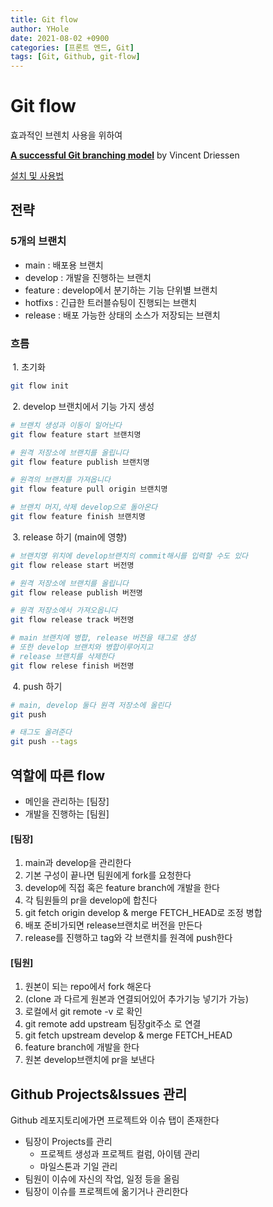 ```yaml
---
title: Git flow
author: YHole
date: 2021-08-02 +0900
categories: [프론트 엔드, Git]
tags: [Git, Github, git-flow]
---
```


# Git flow

효과적인 브렌치 사용을 위하여  

**[A successful Git branching model](https://nvie.com/posts/a-successful-git-branching-model/)** by Vincent Driessen

[설치 및 사용법](https://danielkummer.github.io/git-flow-cheatsheet/index.ko_KR.html)

## 전략

### 5개의 브랜치

- main : 배포용 브랜치
- develop : 개발을 진행하는 브랜치
- feature : develop에서 분기하는 기능 단위별 브랜치
- hotfixs : 긴급한 트러블슈팅이 진행되는 브랜치
- release : 배포 가능한 상태의 소스가 저장되는 브랜치

### 흐름

 1. 초기화

```bash
git flow init
```

 2. develop 브랜치에서 기능 가지 생성

```bash
# 브랜치 생성과 이동이 일어난다
git flow feature start 브랜치명

# 원격 저장소에 브랜치를 올립니다
git flow feature publish 브랜치명

# 원격의 브랜치를 가져옵니다
git flow feature pull origin 브랜치명

# 브랜치 머지,삭제 develop으로 돌아온다
git flow feature finish 브랜치명
```

 3. release 하기 (main에 영향)

```bash
# 브랜치명 위치에 develop브랜치의 commit해시를 입력할 수도 있다
git flow release start 버전명

# 원격 저장소에 브랜치를 올립니다
git flow release publish 버전명

# 원격 저장소에서 가져오옵니다
git flow release track 버전명

# main 브랜치에 병합, release 버전을 태그로 생성
# 또한 develop 브랜치와 병합이루어지고
# release 브랜치를 삭제한다
git flow relese finish 버전명
```

 4. push 하기

```bash
# main, develop 둘다 원격 저장소에 올린다
git push

# 태그도 올려준다
git push --tags
```

## 역할에 따른 flow

- 메인을 관리하는 [팀장]
- 개발을 진행하는 [팀원]

#### [팀장]

1. main과 develop을 관리한다
2. 기본 구성이 끝나면 팀원에게 fork를 요청한다
3. develop에 직접 혹은 feature branch에 개발을 한다
4. 각 팀원들의 pr을 develop에 합친다
5. git fetch origin develop & merge FETCH_HEAD로 조정 병합
6. 배포 준비가되면 release브랜치로 버전을 만든다
7. release를 진행하고 tag와 각 브랜치를 원격에 push한다

#### [팀원]

1. 원본이 되는 repo에서 fork 해온다
2. (clone 과 다르게 원본과 연결되어있어 추가기능 넣기가 가능)
3. 로컬에서 git remote -v 로 확인
4. git remote add upstream 팀장git주소 로 연결
5. git fetch upstream develop & merge FETCH_HEAD
6. feature branch에 개발을 한다
7. 원본 develop브랜치에 pr을 보낸다


## Github Projects&Issues 관리

Github 레포지토리에가면 프로젝트와 이슈 탭이 존재한다

- 팀장이 Projects를 관리
  - 프로젝트 생성과 프로젝트 컬럼, 아이템 관리
  - 마일스톤과 기일 관리
- 팀원이 이슈에 자신의 작업, 일정 등을 올림
- 팀장이 이슈를 프로젝트에 옮기거나 관리한다
